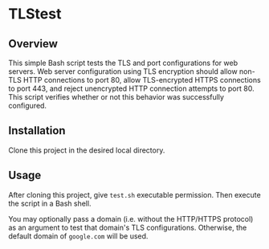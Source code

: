 # TLStest

## Overview

This simple Bash script tests the TLS and port configurations for web servers. Web server configuration using TLS encryption should allow non-TLS HTTP connections to port 80, allow TLS-encrypted HTTPS connections to port 443, and reject unencrypted HTTP connection attempts to port 80. This script verifies whether or not this behavior was successfully configured.

## Installation

Clone this project in the desired local directory.

## Usage

After cloning this project, give `test.sh` executable permission. Then execute the script in a Bash shell. 

You may optionally pass a domain (i.e. without the HTTP/HTTPS protocol) as an argument to test that domain's TLS configurations. Otherwise, the default domain of `google.com` will be used.

